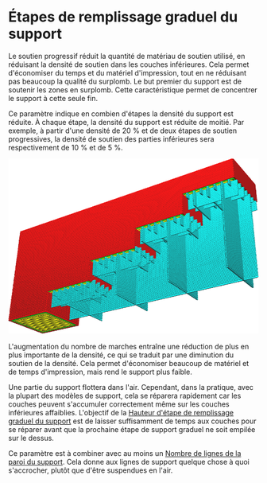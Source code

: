 Étapes de remplissage graduel du support
====
Le soutien progressif réduit la quantité de matériau de soutien utilisé, en réduisant la densité de soutien dans les couches inférieures. Cela permet d'économiser du temps et du matériel d'impression, tout en ne réduisant pas beaucoup la qualité du surplomb. Le but premier du support est de soutenir les zones en surplomb. Cette caractéristique permet de concentrer le support à cette seule fin.

Ce paramètre indique en combien d'étapes la densité du support est réduite. À chaque étape, la densité du support est réduite de moitié. Par exemple, à partir d'une densité de 20 % et de deux étapes de soutien progressives, la densité de soutien des parties inférieures sera respectivement de 10 % et de 5 %.

![Le support est réduit à une densité inférieure en 3 étapes](../../../articles/images/gradual_support_infill_step_height_1mm.png)

L'augmentation du nombre de marches entraîne une réduction de plus en plus importante de la densité, ce qui se traduit par une diminution du soutien de la densité. Cela permet d'économiser beaucoup de matériel et de temps d'impression, mais rend le support plus faible.

Une partie du support flottera dans l'air. Cependant, dans la pratique, avec la plupart des modèles de support, cela se réparera rapidement car les couches peuvent s'accumuler correctement même sur les couches inférieures affaiblies. L'objectif de la [Hauteur d'étape de remplissage graduel du support](gradual_support_infill_step_height.md) est de laisser suffisamment de temps aux couches pour se réparer avant que la prochaine étape de support graduel ne soit empilée sur le dessus.

Ce paramètre est à combiner avec au moins un [Nombre de lignes de la paroi du support](support_wall_count.md). Cela donne aux lignes de support quelque chose à quoi s'accrocher, plutôt que d'être suspendues en l'air.
